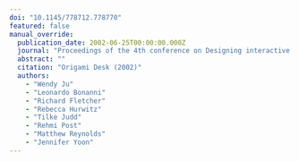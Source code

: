```yaml
---
doi: "10.1145/778712.778770"
featured: false
manual_override:
  publication_date: 2002-06-25T00:00:00.000Z
  journal: "Proceedings of the 4th conference on Designing interactive systems: processes, practices, methods, and techniques"
  abstract: ""
  citation: "Origami Desk (2002)"
  authors:
    - "Wendy Ju"
    - "Leonardo Bonanni"
    - "Richard Fletcher"
    - "Rebecca Hurwitz"
    - "Tilke Judd"
    - "Rehmi Post"
    - "Matthew Reynolds"
    - "Jennifer Yoon"
---
```


<!-- You can add additional content about this publication here if needed -->
